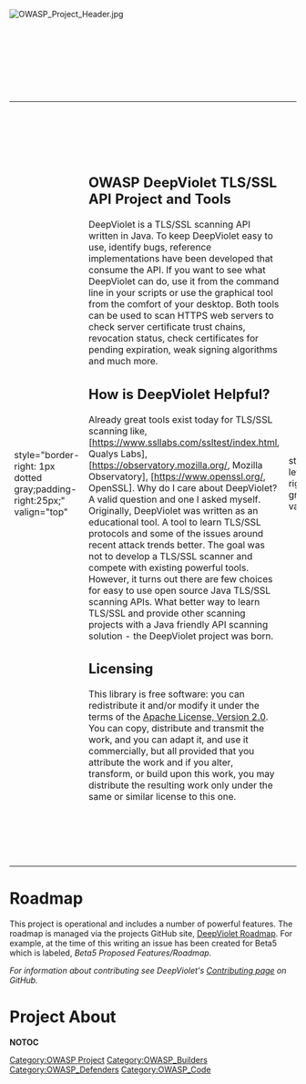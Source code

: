 <div style="width:100%;height:160px;border:0,margin:0;overflow: hidden;">

![OWASP_Project_Header.jpg](OWASP_Project_Header.jpg
"OWASP_Project_Header.jpg")

</div>

<table>
<tbody>
<tr class="odd">
<td><p>style="border-right: 1px dotted gray;padding-right:25px;" valign="top"</p></td>
<td><h2 id="owasp_deepviolet_tlsssl_api_project_and_tools">OWASP DeepViolet TLS/SSL API Project and Tools</h2>
<p>DeepViolet is a TLS/SSL scanning API written in Java. To keep DeepViolet easy to use, identify bugs, reference implementations have been developed that consume the API. If you want to see what DeepViolet can do, use it from the command line in your scripts or use the graphical tool from the comfort of your desktop. Both tools can be used to scan HTTPS web servers to check server certificate trust chains, revocation status, check certificates for pending expiration, weak signing algorithms and much more.</p>
<h2 id="how_is_deepviolet_helpful">How is DeepViolet Helpful?</h2>
<p>Already great tools exist today for TLS/SSL scanning like, [<a href="https://www.ssllabs.com/ssltest/index.html">https://www.ssllabs.com/ssltest/index.html</a>, Qualys Labs], [<a href="https://observatory.mozilla.org/">https://observatory.mozilla.org/</a>, Mozilla Observatory], [<a href="https://www.openssl.org/">https://www.openssl.org/</a>, OpenSSL]. Why do I care about DeepViolet? A valid question and one I asked myself. Originally, DeepViolet was written as an educational tool. A tool to learn TLS/SSL protocols and some of the issues around recent attack trends better. The goal was not to develop a TLS/SSL scanner and compete with existing powerful tools. However, it turns out there are few choices for easy to use open source Java TLS/SSL scanning APIs. What better way to learn TLS/SSL and provide other scanning projects with a Java friendly API scanning solution - the DeepViolet project was born.</p>
<h2 id="licensing">Licensing</h2>
<p>This library is free software: you can redistribute it and/or modify it under the terms of the <a href="https://github.com/spoofzu/DeepViolet/blob/master/LICENSE">Apache License, Version 2.0</a>. You can copy, distribute and transmit the work, and you can adapt it, and use it commercially, but all provided that you attribute the work and if you alter, transform, or build upon this work, you may distribute the resulting work only under the same or similar license to this one.</p></td>
<td><p>style="padding-left:25px;width:200px;border-right: 1px dotted gray;padding-right:25px;" valign="top"</p></td>
<td><h2 id="quick_start">Quick Start</h2>
<p>See project <a href="https://github.com/spoofzu/DeepViolet">GitHub home page</a></p>
<h2 id="project_resources">Project Resources</h2>
<p><a href="https://github.com/spoofzu/DeepViolet">Code</a></p></td>
<td><p><a href="https://github.com/spoofzu/DeepViolet/releases">Binaries</a></p></td>
<td><p><a href="https://spoofzu.github.io/DeepViolet/">API JavaDocs</a></p>
<p><a href="https://github.com/spoofzu/DeepViolet/issues">Issue Tracker</a></p>
<p><a href="https://github.com/spoofzu/DeepViolet/issues/5">Road Map(Beta 5)</a></p>
<p><a href="https://groups.google.com/forum/#!forum/deepviolet-development">DeepViolet Dev Group</a>, ask questions</p>
<p>Twitter: <a href="https://twitter.com/deepvioletapi">@DeepVioletAPI</a></p>
<h2 id="requirements">Requirements</h2>
<p>Java SE 8+</p>
<p>Tested on OS X and Windows</p></td>
<td><p>style="padding-left:25px;width:200px;" valign="top"</p></td>
<td><h2 id="project_leaders">Project Leader(s)</h2>
<p>Milton Smith<br />
<a href="https://www.securitycurmudgeon.com/">blog</a> <a href="https://twitter.com/spoofzu/">twitter</a> <a href="mailto:milton.smith@owasp.org">email</a></p>
<h2 id="related_projects">Related Projects</h2>
<p><a href="https://www.owasp.org/index.php/OWASP_Zed_Attack_Proxy_Project">OWASP Zed Attack Proxy Project</a></p>
<p><a href="https://www.owasp.org/index.php/OWASP_Security_Logging_Project">OWASP Security Logging Project</a></p>
<h2 id="news_and_events">News and Events</h2>
<ul>
<li>[24 Jul 2018] SecurityOnline.info: OWASP DeepViolet TLS/SSL API</li>
<li>[Jun 8, 2018] DV at <a href="https://www.blackhat.com/us-18/arsenal/schedule/index.html#deepviolet-ssltls-scanning-api-38-tools-10724">Blackhat 2018 USA</a></li>
<li>[Jun 8, 2018] Significant updates to DV and DeepVioletTools code</li>
<li>[27 September 2017] <a href="https://www.elementarydigital.co.uk/the-best-ssl-troubleshooting-tools-to-test-out/">Elementary: The Best SSL Troubleshooting Tools to Test Out</a></li>
<li>[1 June 2017] ZAP's HttpsInfo addon leveraging DeepViolet has been released (v9) <a href="http://bit.ly/2r6mmBj">More</a></li>
<li>[25 May 2017] DeepViolet Beta 5.0.2 available for download, See <a href="https://github.com/spoofzu/DeepViolet/releases/tag/5.0.2">release notes</a> for detail.</li>
<li>[10 November 2016] SlideShare, <a href="http://www.slideshare.net/MiltonSmith6/owasp-deepviolet-tlsssl-java-api-and-tools">BlackHat 2016 EU Slide Deck</a></li>
<li>[22 October 2016] Peerlyst, <a href="https://www.peerlyst.com/posts/ssl-tls-session-introspection-deepviolet-cyberpunk">SSL TLS Session Introspection: DeepViolet</a></li>
<li>[2 September 2016] Improving documentation and <a href="https://github.com/spoofzu/DeepViolet/issues/5">roadmap for Beta5</a>.</li>
<li>[17 May 2016] Beta4 Release Candidate is available for download. See <a href="https://github.com/spoofzu/DeepViolet/releases/tag/1.4.000">release notes</a> for detail.</li>
<li>[22 April 2016] Oracle Blogs, <a href="https://blogs.oracle.com/java-platform-group/entry/javaone_2016_call_for_proposals">JavaOne 2016 Call for Proposals</a></li>
<li>[6 April 2016] Sans Institute, <a href="https://www.sans.org/reading-room/whitepapers/auditing/defending-weaponization-trust-defense-in-depth-assessment-tls-37145">Defending Against the Weaponization of Trust: Defense in Depth Assessment of TLS</a></li>
</ul>
<h2 id="classifications">Classifications</h2>
<table>
<tbody>
<tr class="odd">
<td><p>colspan="2" align="center"</p></td>
<td><figure>
<img src="Project_Type_Files_CODE.jpg" title="Project_Type_Files_CODE.jpg" alt="Project_Type_Files_CODE.jpg" /><figcaption>Project_Type_Files_CODE.jpg</figcaption>
</figure></td>
</tr>
<tr class="even">
<td><p>rowspan="2" width="50%" valign="top" align="center"</p></td>
<td><figure>
<img src="Owasp-incubator-trans-85.png" title="Owasp-incubator-trans-85.png" alt="Owasp-incubator-trans-85.png" /><figcaption>Owasp-incubator-trans-85.png</figcaption>
</figure></td>
</tr>
<tr class="odd">
<td><p>width="50%" valign="top" align="center"</p></td>
<td><figure>
<img src="Owasp-defenders-small.png" title="Owasp-defenders-small.png" alt="Owasp-defenders-small.png" /><figcaption>Owasp-defenders-small.png</figcaption>
</figure></td>
</tr>
<tr class="even">
<td><p>colspan="2" align="center"</p></td>
<td></td>
</tr>
</tbody>
</table></td>
</tr>
</tbody>
</table>

# Roadmap

This project is operational and includes a number of powerful features.
The roadmap is managed via the projects GitHub site, [DeepViolet
Roadmap](https://github.com/spoofzu/DeepViolet/issues). For example, at
the time of this writing an issue has been created for Beta5 which is
labeled, *Beta5 Proposed Features/Roadmap*.

*For information about contributing see DeepViolet's [Contributing
page](https://github.com/spoofzu/DeepViolet/wiki/Contributing) on
GitHub.*

# Project About

__NOTOC__ <headertabs />

[Category:OWASP Project](Category:OWASP_Project "wikilink")
[Category:OWASP_Builders](Category:OWASP_Builders "wikilink")
[Category:OWASP_Defenders](Category:OWASP_Defenders "wikilink")
[Category:OWASP_Code](Category:OWASP_Code "wikilink")